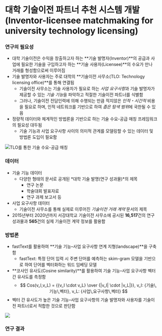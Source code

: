 # 대학 기술이전 파트너 추천 시스템 개발(Inventor-licensee matchmaking for university technology licensing) 

### 연구의 필요성
- 대학 기술이전은 수익을 창출하고자 하는 **기술 발명자(Inventor)**의 공급과 사업에 필요한 기술을 구입하고자 하는 **기술 사용자(Licensee)**의 수요가 만나 거래를 형성함으로써 이루어짐
- 기술 발명자와 사용자는 주로 대학의 **기술이전 사무소(TLO: Technology licensing office)**를 통해 연결됨
  - 기술이전 사무소는 기술 사용자가 필요로 하는 *사업 요구사항*과 기술 발명자가 제공할 수 있는 *기술 기능*을 파악하고 적절한 기술이전 파트너를 식별함
  - 그러나, 기술이전 전담인력에 의해 수행되는 만큼 적지않은 *인적・시간적* 비용을 필요로 하며, 인적 네트워크를 기반으로 하여 *좁은 탐색 범위*에 국한될 수 있음
- 정량적 데이터와 체계적인 방법론을 기반으로 하는 기술 수요-공급 매칭 프레임워크의 필요성 대두됨
  - 기술 기능과 사업 요구사항 사이의 의미적 관계를 모델링할 수 있는 데이터 및 방법론 도입이 필요함


![TLO를 통한 기술 수요-공급 매칭](https://github.com/glee2/Markdown-practice/blob/main/Research_example1_figure1.png?raw=true)

### 데이터
- 기술 기능 데이터
  - 다양한 형태의 문서로 공개된 *대학 기술 발명(연구 성과물)*의 제목
    - 연구 논문
    - 학술대회 발표자료
    - 연구 과제 보고서 등
- 사업 요구사항 데이터
  - 기술이전 사무소를 통해 실제로 이루어진 *기술이전 거래 계약* 문서의 제목
- 2015년부터 2020년까지 서강대학교 기술이전 사무소에 공시된 **16,517**건의 연구 성과물과 **565**건의 실제 기술이전 계약 정보를 활용함
 
### 방법론
- fastText를 활용하여 **기술 기능–사업 요구사항 연계 지형(landscape)**을 구축함
  - fastText: 특정 단어 입력 시 주변 단어를 예측하는 skim-gram 모델을 기반으로 하여 단어를 벡터화하는 워드 임베딩 모델
- **코사인 유사도(Cosine similarity)**를 활용하여 기술 기능–사업 요구사항 벡터 간 유사도를 측정함
  - $$ Cos(v_I,v_L) = {{v_I \cdot v_L} \over {|v_I| \cdot |v_L|}}, v_I: {기술\,기능\,벡터}, v_L: {사업\,요구사항\,벡터} $$
- 벡터 간 유사도가 높은 기술 기능–사업 요구사항의 기술 발명자와 사용자를 기술이전 파트너로서 적합한 것으로 판단함

<img src="https://github.com/glee2/Markdown-practice/assets/18283601/9e3f94b8-827e-4d99-9934-2bf7651c5bb6">

### 연구 결과

